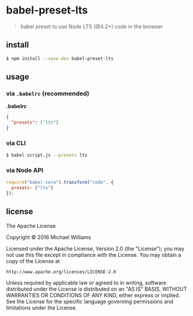 # babel-preset-lts

> babel preset to use Node LTS (@4.2+) code in the browser

## install

```sh
$ npm install --save-dev babel-preset-lts
```

## usage

### via `.babelrc` (recommended)

**.babelrc**

```json
{
  "presets": ["lts"]
}
```

### via CLI

```sh
$ babel script.js --presets lts
```

### via Node API

```javascript
require("babel-core").transform("code", {
  presets: ["lts"]
});
```

## license

The Apache License

Copyright &copy; 2016 Michael Williams

Licensed under the Apache License, Version 2.0 (the "License");
you may not use this file except in compliance with the License.
You may obtain a copy of the License at

    http://www.apache.org/licenses/LICENSE-2.0

Unless required by applicable law or agreed to in writing, software
distributed under the License is distributed on an "AS IS" BASIS,
WITHOUT WARRANTIES OR CONDITIONS OF ANY KIND, either express or implied.
See the License for the specific language governing permissions and
limitations under the License.

